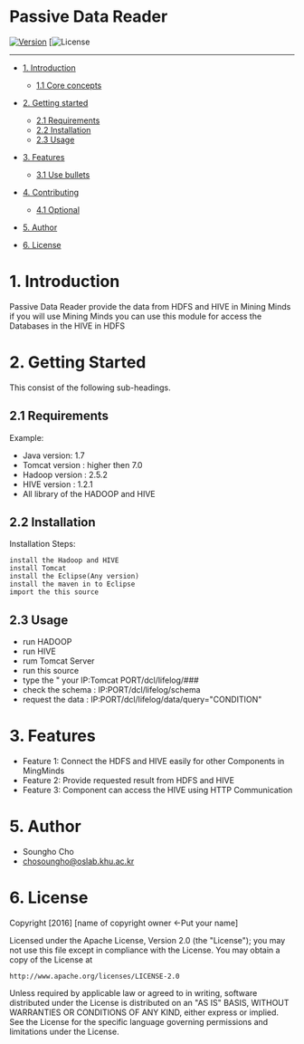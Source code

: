 # Passive Data Reader

<!-- make your own badges from here: http://shields.io/ -->
[![Version](https://img.shields.io/badge/mining%20minds-version%202.5-green.svg)](http://www.miningminds.re.kr/english/)
[![License](https://img.shields.io/badge/Apache%20License%20-Version%202.0-yellowgreen.svg)


--------------------------

<!-- Update the list and the main body. -->




- [1. Introduction](#1-introduction)
    - [1.1 Core concepts](#11-core-concepts)
   
- [2. Getting started](#2-getting-Started)
    - [2.1 Requirements](#21-requirements)
    - [2.2 Installation](#22-installation)
    - [2.3 Usage](#23-usage)
	
- [3. Features](#3-features)
    - [3.1 Use bullets](#31-use-bullets)
   
- [4. Contributing](#4-contributing)
    - [4.1 Optional](#41-optional)
   
- [5. Author](#5-author)

- [6. License](#6-license)

<!-- Main Body of the Document -->


# 1. Introduction

Passive Data Reader provide the data from HDFS and HIVE in Mining Minds
if you will use Mining Minds you can use this module for access the Databases in the HIVE in HDFS



# 2. Getting Started

This consist of the following sub-headings. 


## 2.1 Requirements

Example:
- Java version: 1.7
- Tomcat version : higher then 7.0
- Hadoop version : 2.5.2
- HIVE version : 1.2.1
- All library of the HADOOP and HIVE

## 2.2 Installation

Installation Steps:
```
install the Hadoop and HIVE
install Tomcat 
install the Eclipse(Any version)
install the maven in to Eclipse
import the this source

```


## 2.3 Usage

- run HADOOP
- run HIVE
- rum Tomcat Server
- run this source
- type the " your IP:Tomcat PORT/dcl/lifelog/###
- check the schema : IP:PORT/dcl/lifelog/schema
- request the data : IP:PORT/dcl/lifelog/data/query="CONDITION"


# 3. Features



- Feature 1: Connect the HDFS and HIVE easily for other Components in MingMinds
- Feature 2: Provide requested result from HDFS and HIVE
- Feature 3: Component can access the HIVE using HTTP Communication


# 5. Author

-  Soungho Cho
-  chosoungho@oslab.khu.ac.kr


# 6. License

Copyright [2016] [name of copyright owner <-Put your name]

Licensed under the Apache License, Version 2.0 (the "License");
you may not use this file except in compliance with the License.
You may obtain a copy of the License at

    http://www.apache.org/licenses/LICENSE-2.0

Unless required by applicable law or agreed to in writing, software
distributed under the License is distributed on an "AS IS" BASIS,
WITHOUT WARRANTIES OR CONDITIONS OF ANY KIND, either express or implied.
See the License for the specific language governing permissions and
limitations under the License.
<br>
 

